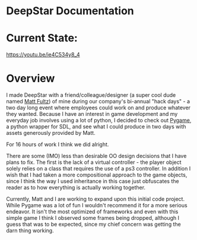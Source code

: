 # DeepStar Documentation

# Current State:

https://youtu.be/ie4C534y8_4

# Overview

I made DeepStar with a friend/colleague/designer (a super cool dude named [Matt Fultz](http://www.herowithacomputer.com/)) of mine during our company's bi-annual "hack days" - a two day long event where employees could work on and produce whatever they wanted. Because I have an interest in game development and my everyday job involves using a lot of python, I decided to check out [Pygame](http://www.pygame.org/hifi.html), a python wrapper for SDL, and see what I could produce in two days with assets generously provided by Matt.

For 16 hours of work I think we did alright.

There are some (IMO) less than desirable OO design decisions that I have plans to fix. The first is the lack of a virtual controller - the player object solely relies on a class that requires the use of a ps3 controller. In addition I wish that I had taken a more compositional approach to the game objects, since I think the way I used inheritance in this case just obfuscates the reader as to how everything is actually working together.

Currently, Matt and I are working to expand upon this initial code project. While Pygame was a lot of fun I wouldn't recommend it for a more serious endeavor. It isn't the most optimized of frameworks and even with this simple game I think I observed some frames being dropped, although I guess that was to be expected, since my chief concern was getting the darn thing working.
